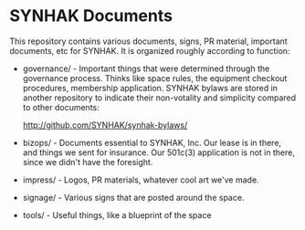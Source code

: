 SYNHAK Documents
================

This repository contains various documents, signs, PR material, important
documents, etc for SYNHAK. It is organized roughly according to function:

* governance/ - Important things that were determined through the governance
  process. Thinks like space rules, the equipment checkout procedures,
  membership application. SYNHAK bylaws are stored in another repository to
  indicate their non-votality and simplicity compared to other documents:

    http://github.com/SYNHAK/synhak-bylaws/

* bizops/ - Documents essential to SYNHAK, Inc. Our lease is in there, and
  things we sent for insurance. Our 501c(3) application is not in there, since
  we didn't have the foresight.

* impress/ - Logos, PR materials, whatever cool art we've made.

* signage/ - Various signs that are posted around the space.

* tools/ - Useful things, like a blueprint of the space

